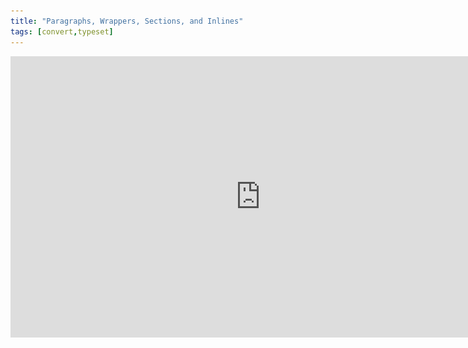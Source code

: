 ```yaml
---
title: "Paragraphs, Wrappers, Sections, and Inlines"
tags: [convert,typeset]
---
```

 
<html><body><section data-type="chapter" class="hsecchapter" data-hederis-type="hsecchapter" id="paragraphs-wrappers-and-sections" data-pi-attrs="id: paragraphs-wrappers-and-sections; data-tags: convert,typeset;" role="doc-chapter" data-tags="convert,typeset" data-author-name=" " data-book-title=" " title="Paragraphs, Wrappers, Sections, and Inlines"><iframe width="800" height="450" src="https://www.youtube.com/embed/vAIajtvdjKM" frameborder="0" allow="accelerometer;encrypted-media;gyroscope;picture-in-picture" allowfullscreen=""/><p data-embedded-html="true">INTENTIONALLY BLANK</p><p class="hblkp" data-hederis-type="hblkp" id="plGKtJabK">There are four categories of styles that we use in Hederis: paragraphs, wrappers, sections, and inlines. <strong data-hederis-type="hspanstrong" id="piUnTUZGl">Paragraphs</strong> are the types of content that you&#8217;re probably most familiar with: chapter titles, plain text paragraphs, quote paragraphs, list items, and so on all fall into this category.</p><p class="hblkp" data-hederis-type="hblkp" id="p8ipy9az8"><strong class="hspanstrong" data-hederis-type="hspanstrong" id="ppp0AG8C6">Wrappers</strong> are a way to group certain paragraphs together that should be distinguished from the main flow of text in some way. For example, if you have multiple paragraphs in an extract, those would be wrapped accordingly. Some other examples are poems, letters, epigraphs, and lists. See &#8220;<a href="{% link _docs/add-a-wrapper.md %}" class="hspana" data-hederis-type="hspana" id="pChD7OCdT">Add a Wrapper</a>&#8221; for more on this.</p><p class="hblkp" data-hederis-type="hblkp" id="pNHgUNlya">In your Word manuscript, wrappers look like this:</p><img data-hederis-type="hblkimg" class="hblkimg" id="pN7Oqw24G" src="/images/wrapper1.png" data-img-src="/images/wrapper1.png"/><p class="hblkp" data-hederis-type="hblkp" id="p3BDZQ5tN">Many people are accustomed to using unique paragraph styles for everything, which results in very large style sets. For example, you&#8217;d need separate styles for body text vs. a text paragraph inside an extract, or for an extract title vs. a sidebar title. By using wrappers, we make it much easier to manage the number of paragraph styles you need to use. You can use the <em data-hederis-type="hspanem" id="pcMBxj84w">HED Plain text paragraph</em> style for both your main body text and for the text inside your extracts, and because your extracts are enclosed in a wrapper, you&#8217;ll still be able to design those paragraphs differently if you want to. (See &#8220;<a href="{% link _docs/semantic-tagging.md %}" class="hspana" data-hederis-type="hspana" id="pVUAmfOkk">Sections &amp; Text</a>&#8221; for more on how this works.)</p><p class="hblkp" data-hederis-type="hblkp" id="pL2ffXzEb"><strong class="hspanstrong" data-hederis-type="hspanstrong" id="pbewBtFdB">Sections</strong> are the main chunks of your manuscript&#8212;you probably use words like chapters, parts, appendixes, prefaces, etc., to describe the sections in your book. At Hederis, we have special styles to mark your section breaks (see &#8220;<a href="{% link _docs/add-a-section.md %}" class="hspana" data-hederis-type="hspana" id="pHhrjxH2a">Add a Section</a>&#8221; to learn more). These section break styles tell our app where and how to split up your manuscript, and these breaks are used to create book features like your ebook table of contents (you can have more granular control over that if you want to &#8211; check out &#8220;<a href="{% link _docs/autogen-a-toc.md %}" class="hspana" data-hederis-type="hspana" id="pNxHa8Kkj">Automatically Generate a Table of Contents</a>&#8221; for more). In Word, section breaks look like this:</p><img data-hederis-type="hblkimg" class="hblkimg" id="pS7v0G9xX" src="/images/sectbr.png" data-img-src="/images/sectbr.png"/><p class="hblkp" data-hederis-type="hblkp" id="phFS2RgNl"><strong class="hspanstrong" data-hederis-type="hspanstrong" id="ptd1TsOR0">Inlines</strong> are the individual letters, words, and other symbols that make up your text. When you want to add a special meaning or style to a span of letters or words within a paragraph, you&#8217;d use an Inline style, like HED SPAN Bold, HED SPAN Small Caps, or HED SPAN Key phrase. See <a href="{% link _docs/list-of-word-styles.md %}" class="hspana" data-hederis-type="hspana" id="pGgwIcHDh">the appendix</a> for a full list of our Inline styles.</p><aside class="hwprbox box" data-hederis-type="hwprbox" id="pbPKeoNOU" data-type="sidebar"><p class="hblktype" data-hederis-type="hblktype" id="pzHjm4Zoj">Note</p><p class="hblkp" data-hederis-type="hblkp" id="pzaefQKao">To request a new style for a type of content we don&#8217;t have covered with our existing styles, email us at <a href="mailto:help@hederis.com" class="hspana" data-hederis-type="hspana" id="p3G2V86sK">help@hederis.com</a>.</p></aside></section></body></html>
